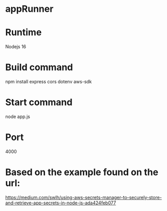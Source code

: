 # appRunner

# Runtime 
Nodejs 16

# Build command
npm install express cors dotenv aws-sdk

# Start command
node app.js

# Port
4000


# Based on the example found on the url:
https://medium.com/swlh/using-aws-secrets-manager-to-securely-store-and-retrieve-app-secrets-in-node-js-ada424feb077


